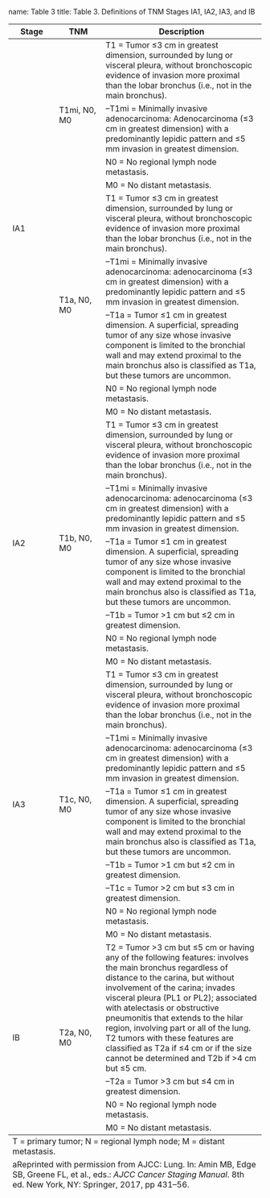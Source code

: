 name: Table 3
title: Table 3. Definitions of TNM Stages IA1, IA2, IA3, and IB

<table>

  <colgroup>
    <col width="18.28%">
    <col width="18.28%">
    <col width="3.37%">
    <col width=".61%">
    <col width="59.45%">
  </colgroup>
  <thead>
    <tr>
      <th align="Center" scope="col">Stage</th>
      <th align="Center" scope="col">TNM</th>
      <th colspan="3" align="Center" scope="col">Description</th>
    </tr>
  </thead>
  <tfoot class="pdq-footer">
    <tr>
      <td colspan="5">T = primary tumor; N = regional lymph node; M = distant metastasis.</td>
    </tr>
    <tr>
      <td colspan="5">
        <span class="sup">a</span>Reprinted with permission from AJCC: Lung. In: Amin MB, Edge SB,  Greene FL, et al., eds.: <em>AJCC Cancer Staging Manual</em>. 8th ed. New York, NY: Springer, 2017, pp 431–56.</td>
    </tr>
  </tfoot>
  <tbody>
    <tr>
      <td rowspan="9">IA1</td>
      <td rowspan="4">T1mi, N0, M0</td>
      <td colspan="3">T1 = Tumor ≤3 cm in greatest dimension, surrounded by lung or visceral pleura, without bronchoscopic evidence of invasion more proximal than the lobar bronchus (i.e., not in the main bronchus).</td>
    </tr>
    <tr>
      <td colspan="3">–T1mi = Minimally invasive adenocarcinoma: Adenocarcinoma (≤3 cm in greatest dimension) with a predominantly lepidic pattern and ≤5 mm invasion in greatest dimension.</td>
    </tr>
    <tr>
      <td colspan="3">N0 = No regional lymph node metastasis.</td>
    </tr>
    <tr>
      <td colspan="3">M0 = No distant metastasis.</td>
    </tr>
    <tr>
      <td rowspan="5">T1a, N0, M0</td>
      <td colspan="3">T1 = Tumor ≤3 cm in greatest dimension, surrounded by lung or visceral pleura, without bronchoscopic evidence of invasion more proximal than the lobar bronchus (i.e., not in the main bronchus).</td>
    </tr>
    <tr>
      <td colspan="3">–T1mi = Minimally invasive adenocarcinoma: adenocarcinoma (≤3 cm in greatest dimension) with a predominantly lepidic pattern and ≤5 mm invasion in greatest dimension.</td>
    </tr>
    <tr>
      <td colspan="3">–T1a = Tumor ≤1 cm in greatest dimension. A superficial, spreading tumor of any size whose invasive component is limited to the bronchial wall and may extend proximal to the main bronchus also is classified as T1a, but these tumors are uncommon.</td>
    </tr>
    <tr>
      <td colspan="3">N0 = No regional lymph node metastasis.</td>
    </tr>
    <tr>
      <td colspan="3">M0 = No distant metastasis.</td>
    </tr>
    <tr>
      <td rowspan="6">IA2</td>
      <td rowspan="6">T1b, N0, M0</td>
      <td colspan="3">T1 = Tumor ≤3 cm in greatest dimension, surrounded by lung or visceral pleura, without bronchoscopic evidence of invasion more proximal than the lobar bronchus (i.e., not in the main bronchus).</td>
    </tr>
    <tr>
      <td colspan="3">–T1mi = Minimally invasive adenocarcinoma: adenocarcinoma (≤3 cm in greatest dimension) with a predominantly lepidic pattern and ≤5 mm invasion in greatest dimension.</td>
    </tr>
    <tr>
      <td colspan="3">–T1a = Tumor ≤1 cm in greatest dimension. A superficial, spreading tumor of any size whose invasive component is limited to the bronchial wall and may extend proximal to the main bronchus also is classified as T1a, but these tumors are uncommon.</td>
    </tr>
    <tr>
      <td colspan="3">–T1b = Tumor &gt;1 cm but ≤2 cm in greatest dimension.</td>
    </tr>
    <tr>
      <td colspan="3">N0 = No regional lymph node metastasis.</td>
    </tr>
    <tr>
      <td colspan="3">M0 = No distant metastasis.</td>
    </tr>
    <tr>
      <td rowspan="7">IA3</td>
      <td rowspan="7">T1c, N0, M0</td>
      <td colspan="3">T1 = Tumor ≤3 cm in greatest dimension, surrounded by lung or visceral pleura, without bronchoscopic evidence of invasion more proximal than the lobar bronchus (i.e., not in the main bronchus).</td>
    </tr>
    <tr>
      <td colspan="3">–T1mi = Minimally invasive adenocarcinoma: adenocarcinoma (≤3 cm in greatest dimension) with a predominantly lepidic pattern and ≤5 mm invasion in greatest dimension.</td>
    </tr>
    <tr>
      <td colspan="3">–T1a = Tumor ≤1 cm in greatest dimension. A superficial, spreading tumor of any size whose invasive component is limited to the bronchial wall and may extend proximal to the main bronchus also is classified as T1a, but these tumors are uncommon.</td>
    </tr>
    <tr>
      <td colspan="3">–T1b = Tumor &gt;1 cm but ≤2 cm in greatest dimension.</td>
    </tr>
    <tr>
      <td colspan="3">–T1c = Tumor &gt;2 cm but ≤3 cm in greatest dimension.</td>
    </tr>
    <tr>
      <td colspan="3">N0 = No regional lymph node metastasis.</td>
    </tr>
    <tr>
      <td colspan="3">M0 = No distant metastasis.</td>
    </tr>
    <tr>
      <td rowspan="4">IB</td>
      <td rowspan="4">T2a, N0, M0</td>
      <td colspan="3">T2 = Tumor &gt;3 cm but ≤5 cm or having any of the following features: involves the main bronchus regardless of distance to the carina, but without involvement of the carina; invades visceral pleura (PL1 or PL2); associated with atelectasis or obstructive pneumonitis that extends to the hilar region, involving part or all of the lung. T2 tumors with these features are classified as T2a if ≤4 cm or if the size cannot be determined and T2b if &gt;4 cm but ≤5 cm.</td>
    </tr>
    <tr>
      <td colspan="3">–T2a = Tumor &gt;3 cm but ≤4  cm in greatest dimension.</td>
    </tr>
    <tr>
      <td colspan="3">N0 = No regional lymph node metastasis.</td>
    </tr>
    <tr>
      <td colspan="3">M0 = No distant metastasis.</td>
    </tr>
  </tbody>
</table>
